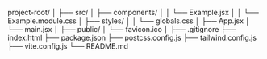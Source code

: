 project-root/
│
├── src/
│   ├── components/
│   │   └── Example.jsx
│   │   └── Example.module.css
│   ├── styles/
│   │   └── globals.css
│   ├── App.jsx
│   └── main.jsx
│
├── public/
│   └── favicon.ico
│
├── .gitignore
├── index.html
├── package.json
├── postcss.config.js
├── tailwind.config.js
├── vite.config.js
└── README.md
